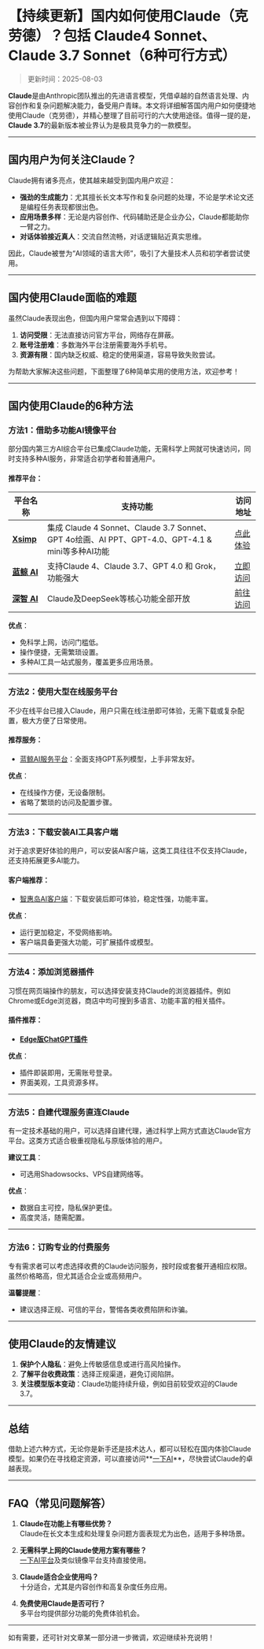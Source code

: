 # **【持续更新】国内如何使用Claude（克劳德）？包括 Claude4 Sonnet、Claude 3.7 Sonnet（6种可行方式）**

> 更新时间：2025-08-03

**Claude**是由Anthropic团队推出的先进语言模型，凭借卓越的自然语言处理、内容创作和复杂问题解决能力，备受用户青睐。本文将详细解答国内用户如何便捷地使用Claude（克劳德），并精心整理了目前可行的六大使用途径。值得一提的是，**Claude 3.7**的最新版本被业界认为是极具竞争力的一款模型。

---

## **国内用户为何关注Claude？**

Claude拥有诸多亮点，使其越来越受到国内用户欢迎：

- **强劲的生成能力**：尤其擅长长文本写作和复杂问题的处理，不论是学术论文还是编程任务表现都很出色。
- **应用场景多样**：无论是内容创作、代码辅助还是企业办公，Claude都能助你一臂之力。
- **对话体验接近真人**：交流自然流畅，对话逻辑贴近真实思维。

因此，Claude被誉为“AI领域的语言大师”，吸引了大量技术人员和初学者尝试使用。

---

## **国内使用Claude面临的难题**

虽然Claude表现出色，但国内用户常常会遇到以下障碍：

1. **访问受限**：无法直接访问官方平台，网络存在屏蔽。
2. **账号注册难**：多数海外平台注册需要海外手机号。
3. **资源有限**：国内缺乏权威、稳定的使用渠道，容易导致失败尝试。

为帮助大家解决这些问题，下面整理了6种简单实用的使用方法，欢迎参考！

---

## **国内使用Claude的6种方法**

### **方法1：借助多功能AI镜像平台**

部分国内第三方AI综合平台已集成Claude功能，无需科学上网就可快速访问，同时支持多种AI服务，非常适合初学者和普通用户。

#### 推荐平台：
| 平台名称 | 支持功能 | 访问地址 |
| --- | --- | --- |
| **[Xsimp](https://xsimplechat.com)** | 集成 Claude 4 Sonnet、Claude 3.7 Sonnet、GPT 4o绘画、AI PPT、GPT-4.0、GPT-4.1 & mini等多种AI功能 | [点此体验](https://xsimplechat.com) |
| **[蓝鲸 AI](https://chat.lanjingai.org/)** | 支持Claude 4、Claude 3.7、GPT 4.0 和 Grok，功能强大 | [立即访问](https://chat.lanjingai.org/) |
| **[深智 AI](https://deepseek-free.org/)** | Claude及DeepSeek等核心功能全部开放 | [前往访问](https://deepseek-free.org/) |

**优点**：
- 免科学上网，访问门槛低。
- 操作便捷，无需繁琐设置。
- 多种AI工具一站式服务，覆盖更多应用场景。

---

### **方法2：使用大型在线服务平台**

不少在线平台已接入Claude，用户只需在线注册即可体验，无需下载或复杂配置，极大方便了日常使用。

#### 推荐服务：
- [蓝鲸AI服务平台](https://guide1.lanjing.ai)：全面支持GPT系列模型，上手非常友好。

**优点**：
- 在线操作方便，无设备限制。
- 省略了繁琐的访问及配置步骤。

---

### **方法3：下载安装AI工具客户端**

对于追求更好体验的用户，可以安装AI客户端，这类工具往往不仅支持Claude，还支持拓展更多AI能力。

#### 客户端推荐：
- [智惠岛AI客户端](https://xsimplechat.com)：下载安装后即可体验，稳定性强，功能丰富。

**优点**：
- 运行更加稳定，不受网络影响。
- 客户端具备更强大功能，可扩展插件或模型。

---

### **方法4：添加浏览器插件**

习惯在网页端操作的朋友，可以选择安装支持Claude的浏览器插件。例如Chrome或Edge浏览器，商店中均可搜到多语言、功能丰富的相关插件。

#### 插件推荐：
- **[Edge版ChatGPT插件](https://xsimplechat.com)**

**优点**：
- 插件即装即用，无需账号登录。
- 界面美观，工具资源多样。

---

### **方法5：自建代理服务直连Claude**

有一定技术基础的用户，可以选择自建代理，通过科学上网方式直达Claude官方平台。这类方式适合极重视隐私与原版体验的用户。

**建议工具**：
- 可选用Shadowsocks、VPS自建网络等。

**优点**：
- 数据自主可控，隐私保护更佳。
- 高度灵活，随需配置。

---

### **方法6：订购专业的付费服务**

专有需求者可以考虑选择收费的Claude访问服务，按时段或套餐开通相应权限。虽然价格略高，但尤其适合企业或高频用户。

**温馨提醒**：
- 建议选择正规、可信的平台，警惕各类收费陷阱和诈骗。

---

## **使用Claude的友情建议**

1. **保护个人隐私**：避免上传敏感信息或进行高风险操作。
2. **了解平台收费政策**：选择正规渠道，避免订阅陷阱。
3. **关注模型版本变动**：Claude功能持续升级，例如目前较受欢迎的Claude 3.7。

---

## **总结**

借助上述六种方式，无论你是新手还是技术达人，都可以轻松在国内体验Claude模型。如果仍在寻找稳定资源，可以直接访问**[一下AI](https://xsimplechat.com)**，尽快尝试Claude的卓越表现。

---

## **FAQ（常见问题解答）**

1. **Claude在功能上有哪些优势？**  
   Claude在长文本生成和处理复杂问题方面表现尤为出色，适用于多种场景。

2. **无需科学上网的Claude使用方案有哪些？**  
   [一下AI平台](https://chat.lanjing.pro)及类似镜像平台支持直接使用。

3. **Claude适合企业使用吗？**  
   十分适合，尤其是内容创作和高复杂度任务应用。

4. **免费使用Claude是否可行？**  
   多平台均提供部分功能的免费体验机会。

---

如有需要，还可针对文章某一部分进一步微调，欢迎继续补充说明！
